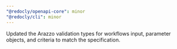 ```yaml
---
"@redocly/openapi-core": minor
"@redocly/cli": minor
---
```


Updated the Arazzo validation types for workflows input, parameter objects, and criteria to match the specification.

